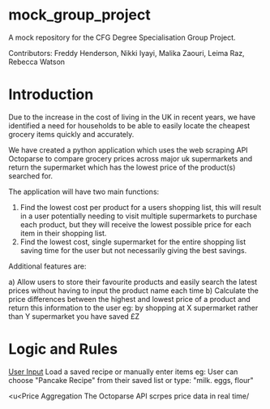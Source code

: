 

# mock_group_project
A mock repository for the CFG Degree Specialisation Group Project.

Contributors:
Freddy Henderson,
Nikki Iyayi,
Malika Zaouri,
Leima Raz,
Rebecca Watson

# Introduction

Due to the increase in the cost of living in the UK in recent years, we have identified a need for households to be able to easily locate the cheapest grocery items quickly and accurately.

We have created a python application which uses the web scraping API Octoparse to compare grocery prices across major uk supermarkets and return the supermarket which has the lowest price of the product(s) searched for.

The application will have two main functions: 

1) Find the lowest cost per product for a users shopping list, this will result in a user potentially needing to visit multiple supermarkets to purchase each product, but they will receive the lowest possible price for each item in their shopping list.
2) Find the lowest cost, single supermarket for the entire shopping list saving time for the user but not necessarily giving the best savings.

Additional features are:

a) Allow users to store their favourite products and easily search the latest prices without having to input the product name each time
b) Calculate the price differences between the highest and lowest price of a product and return this information to the user eg: by shopping at X supermarket rather than Y supermarket you have saved £Z

# Logic and Rules

<u>User Input</u>
Load a saved recipe or manually enter items eg:
User can choose "Pancake Recipe" from their saved list or type: "milk. eggs, flour"

<u<Price Aggregation</u>
The Octoparse API scrpes price data in real time/
